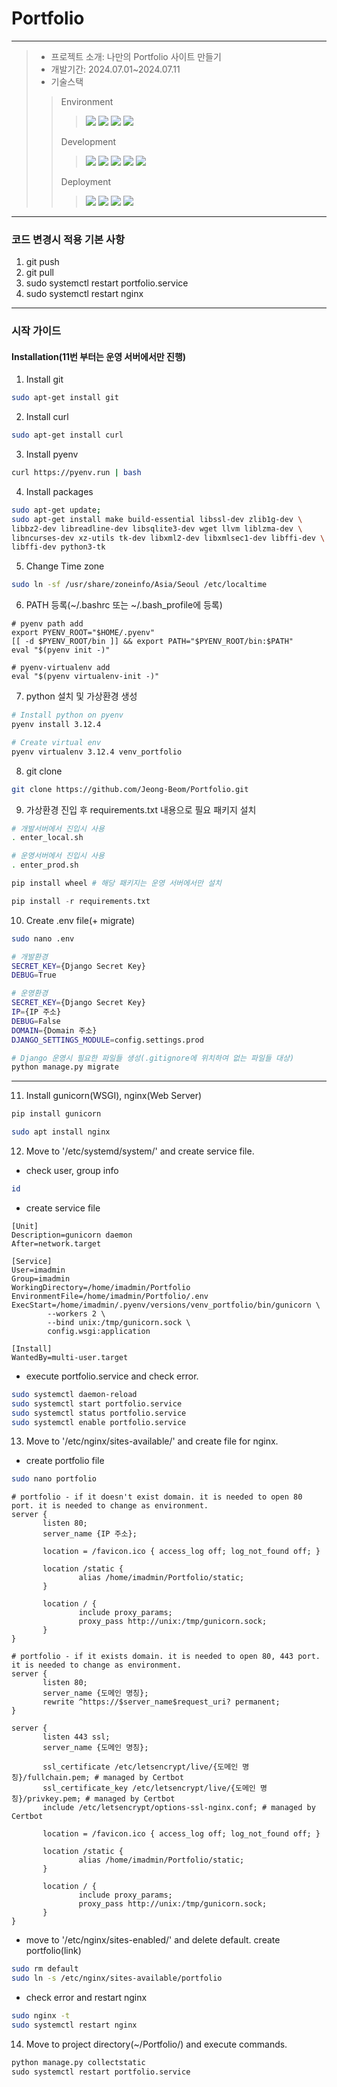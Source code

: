 # Portfolio
----------------------
> - 프로젝트 소개: 나만의 Portfolio 사이트 만들기
> - 개발기간: 2024.07.01~2024.07.11
> - 기술스택
>> Environment
>>> <img src ="https://img.shields.io/badge/Ubuntu-E95420.svg?&style=for-the-badge&logo=Ubuntu&logoColor=white"/>
>>> <img src ="https://img.shields.io/badge/visualstudiocode-007ACC.svg?&style=for-the-badge&logo=visualstudiocode&logoColor=white"/>
>>><img src ="https://img.shields.io/badge/git-F05032.svg?&style=for-the-badge&logo=git&logoColor=white"/>
>>><img src ="https://img.shields.io/badge/github-181717.svg?&style=for-the-badge&logo=github&logoColor=white"/>
>> Development
>>> <img src ="https://img.shields.io/badge/python-3776AB.svg?&style=for-the-badge&logo=python&logoColor=white"/>
>>> <img src ="https://img.shields.io/badge/django-092E20.svg?&style=for-the-badge&logo=django&logoColor=white"/>
>>> <img src ="https://img.shields.io/badge/html5-E34F26.svg?&style=for-the-badge&logo=html5&logoColor=white"/>
>>> <img src ="https://img.shields.io/badge/css3-1572B6.svg?&style=for-the-badge&logo=css3&logoColor=white"/>
>>> <img src ="https://img.shields.io/badge/bootstrap-7952B3.svg?&style=for-the-badge&logo=bootstrap&logoColor=white"/>
>> Deployment
>>> <img src ="https://img.shields.io/badge/microsoftazure-0078D4.svg?&style=for-the-badge&logo=microsoftazure&logoColor=white"/>
>>> <img src ="https://img.shields.io/badge/amazonwebservices-232F3E.svg?&style=for-the-badge&logo=amazonwebservices&logoColor=white"/>
>>> <img src ="https://img.shields.io/badge/nginx-009639.svg?&style=for-the-badge&logo=nginx&logoColor=white"/>
>>> <img src ="https://img.shields.io/badge/gunicorn-499848.svg?&style=for-the-badge&logo=gunicorn&logoColor=white"/>

----------------------------------------------------------------------------

### 코드 변경시 적용 기본 사항
1. git push
2. git pull
3. sudo systemctl restart portfolio.service
4. sudo systemctl restart nginx

----------------------------------------------------------------------------

### 시작 가이드
#### Installation(11번 부터는 운영 서버에서만 진행)
1. Install git
```bash
sudo apt-get install git
```
2. Install curl
```bash
sudo apt-get install curl
```
3. Install pyenv
```bash
curl https://pyenv.run | bash
```

4. Install packages
```bash
sudo apt-get update;
sudo apt-get install make build-essential libssl-dev zlib1g-dev \
libbz2-dev libreadline-dev libsqlite3-dev wget llvm liblzma-dev \
libncurses-dev xz-utils tk-dev libxml2-dev libxmlsec1-dev libffi-dev \
libffi-dev python3-tk
``` 

5. Change Time zone
```bash
sudo ln -sf /usr/share/zoneinfo/Asia/Seoul /etc/localtime
```

6. PATH 등록(~/.bashrc 또는 ~/.bash_profile에 등록)
```
# pyenv path add
export PYENV_ROOT="$HOME/.pyenv"
[[ -d $PYENV_ROOT/bin ]] && export PATH="$PYENV_ROOT/bin:$PATH"
eval "$(pyenv init -)"

# pyenv-virtualenv add
eval "$(pyenv virtualenv-init -)"
```

7. python 설치 및 가상환경 생성
```bash
# Install python on pyenv
pyenv install 3.12.4

# Create virtual env
pyenv virtualenv 3.12.4 venv_portfolio
```

8. git clone
```bash
git clone https://github.com/Jeong-Beom/Portfolio.git
```

9. 가상환경 진입 후 requirements.txt 내용으로 필요 패키지 설치
```bash
# 개발서버에서 진입시 사용
. enter_local.sh

# 운영서버에서 진입시 사용
. enter_prod.sh
```
```python
pip install wheel # 해당 패키지는 운영 서버에서만 설치

pip install -r requirements.txt
```

10. Create .env file(+ migrate)
```bash
sudo nano .env
```
``` bash
# 개발환경
SECRET_KEY={Django Secret Key}
DEBUG=True

# 운영환경
SECRET_KEY={Django Secret Key}
IP={IP 주소}
DEBUG=False
DOMAIN={Domain 주소}
DJANGO_SETTINGS_MODULE=config.settings.prod
```
```python
# Django 운영시 필요한 파일들 생성(.gitignore에 위치하여 없는 파일들 대상)
python manage.py migrate
```
----------------------------------------------------------------------------
11. Install gunicorn(WSGI), nginx(Web Server)
```python
pip install gunicorn
```
```bash
sudo apt install nginx
```

12. Move to '/etc/systemd/system/' and create service file.
- check user, group info
```bash
id
```
- create service file
```
[Unit]
Description=gunicorn daemon
After=network.target

[Service]
User=imadmin
Group=imadmin
WorkingDirectory=/home/imadmin/Portfolio
EnvironmentFile=/home/imadmin/Portfolio/.env
ExecStart=/home/imadmin/.pyenv/versions/venv_portfolio/bin/gunicorn \
        --workers 2 \
        --bind unix:/tmp/gunicorn.sock \
        config.wsgi:application

[Install]
WantedBy=multi-user.target
```
- execute portfolio.service and check error.
```bash
sudo systemctl daemon-reload
sudo systemctl start portfolio.service
sudo systemctl status portfolio.service
sudo systemctl enable portfolio.service
```

13. Move to '/etc/nginx/sites-available/' and create file for nginx.
- create portfolio file
```bash
sudo nano portfolio
```
```
# portfolio - if it doesn't exist domain. it is needed to open 80 port. it is needed to change as environment.
server {
       listen 80;
       server_name {IP 주소};

       location = /favicon.ico { access_log off; log_not_found off; }

       location /static {
               alias /home/imadmin/Portfolio/static;
       }

       location / {
               include proxy_params;
               proxy_pass http://unix:/tmp/gunicorn.sock;
       }
}

# portfolio - if it exists domain. it is needed to open 80, 443 port. it is needed to change as environment.
server {
       listen 80;
       server_name {도메인 명칭};
       rewrite ^https://$server_name$request_uri? permanent;
}

server {
       listen 443 ssl;
       server_name {도메인 명칭};

       ssl_certificate /etc/letsencrypt/live/{도메인 명칭}/fullchain.pem; # managed by Certbot
       ssl_certificate_key /etc/letsencrypt/live/{도메인 명칭}/privkey.pem; # managed by Certbot
       include /etc/letsencrypt/options-ssl-nginx.conf; # managed by Certbot

       location = /favicon.ico { access_log off; log_not_found off; }

       location /static {
               alias /home/imadmin/Portfolio/static;
       }

       location / {
               include proxy_params;
               proxy_pass http://unix:/tmp/gunicorn.sock;
       }
}
```
- move to '/etc/nginx/sites-enabled/' and delete default. create portfolio(link)
```bash
sudo rm default
sudo ln -s /etc/nginx/sites-available/portfolio
```
- check error and restart nginx
```bash
sudo nginx -t
sudo systemctl restart nginx
```

14. Move to project directory(~/Portfolio/) and execute commands.
```python
python manage.py collectstatic
sudo systemctl restart portfolio.service
```